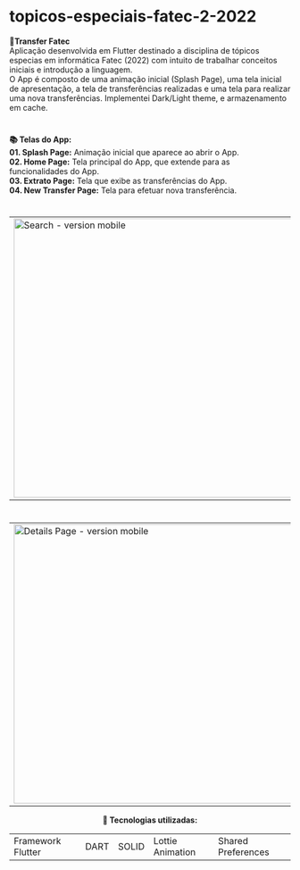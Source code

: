 # topicos-especiais-fatec-2-2022

<div> 
  <strong>💸Transfer Fatec</strong>
</div>

<div>
Aplicação desenvolvida em Flutter destinado a disciplina de tópicos especias em informática Fatec (2022) com intuito de trabalhar conceitos iniciais e introdução a linguagem. 
</div>  
  
<div>  
  O App é composto de uma animação inicial (Splash Page), uma tela inicial de apresentação, a tela de transferências realizadas e uma tela para realizar uma nova transferências. Implementei Dark/Light theme, e armazenamento em cache.
</div>

  #
<div align="left"> 
  <strong>📚 Telas do App:</strong>
</div>

<div align="left"> 
   <strong>01. Splash Page:</strong> Animação inicial que aparece ao abrir o App.
</div>
<div align="left">  
   <strong>02. Home Page:</strong> Tela principal do App, que extende para as funcionalidades do App.
</div>
<div align="left"> 
   <strong>03. Extrato Page:</strong> Tela que exibe as transferências do App.
</div>
<div align="left"> 
   <strong>04. New Transfer Page:</strong> Tela para efetuar nova transferência.
</div>  

  #

  <table align="center">
  <tr>
    <td>
      <img src="https://github.com/AndreWar10/green-bank-compass-app/blob/master/assets/images/onboard1.jpeg" alt="Search - version mobile" height="500px">
    </td>
    <td>
      <img src="https://github.com/AndreWar10/green-bank-compass-app/blob/master/assets/images/onboard2.jpeg" alt="Details Page - version mobile" height="500px">
    </td>
    <td>
      <img src="https://github.com/AndreWar10/green-bank-compass-app/blob/master/assets/images/onboard3.jpeg" alt="Details Page - version mobile" height="500px">
    </td>
     
  </table>
  
#
  
  <table align="center">
  <tr>
    <td>
      <img src="https://github.com/AndreWar10/green-bank-compass-app/blob/master/assets/images/home.jpeg" alt="Details Page - version mobile" height="500px">
    </td>
    <td>
      <img src="https://github.com/AndreWar10/green-bank-compass-app/blob/master/assets/images/extrato.jpeg" alt="Details Page - version mobile" height="500px">
    </td>
    <td>
      <img src="https://github.com/AndreWar10/green-bank-compass-app/blob/master/assets/images/comprovante.jpeg" alt="Details Page - version mobile" height="500px">
    </td>
    
  </table>
    
<div align="center">  
  <strong> 💼 Tecnologias utilizadas: </strong>
</div>   

<table align="center">
 <tr>
  <td>Framework Flutter</td>  
  <td>DART</td>
  <td>SOLID</td>
  <td>Lottie Animation</td>
  <td>Shared Preferences</td>
 </tr>
</table>
